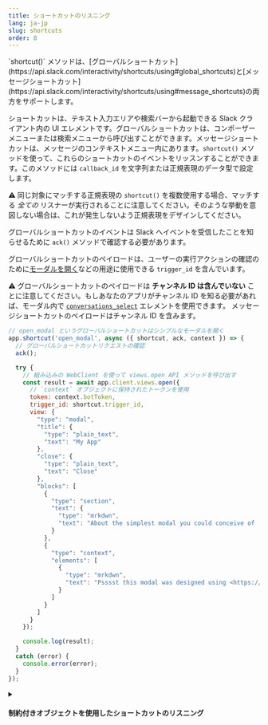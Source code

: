 ```yaml
---
title: ショートカットのリスニング
lang: ja-jp
slug: shortcuts
order: 8
---
```


<div class="section-content">
`shortcut()` メソッドは、[グローバルショートカット](https://api.slack.com/interactivity/shortcuts/using#global_shortcuts)と[メッセージショートカット](https://api.slack.com/interactivity/shortcuts/using#message_shortcuts)の両方をサポートします。

ショートカットは、テキスト入力エリアや検索バーから起動できる Slack クライアント内の UI エレメントです。グローバルショートカットは、コンポーザーメニューまたは検索メニューから呼び出すことができます。メッセージショートカットは、メッセージのコンテキストメニュー内にあります。`shortcut()` メソッドを使って、これらのショートカットのイベントをリッスンすることができます。このメソッドには `callback_id` を文字列または正規表現のデータ型で設定します。

⚠️ 同じ対象にマッチする正規表現の `shortcut()` を複数使用する場合、マッチする _全ての_ リスナーが実行されることに注意してください。そのような挙動を意図しない場合は、これが発生しないよう正規表現をデザインしてください。

グローバルショートカットのイベントは Slack へイベントを受信したことを知らせるために `ack()` メソッドで確認する必要があります。

グローバルショートカットのペイロードは、ユーザーの実行アクションの確認のために[モーダルを開く](#creating-modals)などの用途に使用できる `trigger_id` を含んでいます。

⚠️ グローバルショートカットのペイロードは **チャンネル ID は含んでいない** ことに注意してください。もしあなたのアプリがチャンネル ID を知る必要があれば、モーダル内で [`conversations_select`](https://api.slack.com/reference/block-kit/block-elements#conversation_select) エレメントを使用できます。
メッセージショートカットのペイロードはチャンネル ID を含みます。
</div>

```javascript
// open_modal というグローバルショートカットはシンプルなモーダルを開く
app.shortcut('open_modal', async ({ shortcut, ack, context }) => {
  // グローバルショートカットリクエストの確認
  ack();

  try {
    // 組み込みの WebClient を使って views.open API メソッドを呼び出す
    const result = await app.client.views.open({
      // `context` オブジェクトに保持されたトークンを使用
      token: context.botToken,
      trigger_id: shortcut.trigger_id,
      view: {
        "type": "modal",
        "title": {
          "type": "plain_text",
          "text": "My App"
        },
        "close": {
          "type": "plain_text",
          "text": "Close"
        },
        "blocks": [
          {
            "type": "section",
            "text": {
              "type": "mrkdwn",
              "text": "About the simplest modal you could conceive of :smile:\n\nMaybe <https://api.slack.com/reference/block-kit/interactive-components|*make the modal interactive*> or <https://api.slack.com/surfaces/modals/using#modifying|*learn more advanced modal use cases*>."
            }
          },
          {
            "type": "context",
            "elements": [
              {
                "type": "mrkdwn",
                "text": "Psssst this modal was designed using <https://api.slack.com/tools/block-kit-builder|*Block Kit Builder*>"
              }
            ]
          }
        ]
      }
    });

    console.log(result);
  }
  catch (error) {
    console.error(error);
  }
});
```

<details class="secondary-wrapper">
  <summary class="section-head" markdown="0">
  <h4 class="section-head">制約付きオブジェクトを使用したショートカットのリスニング</h4>
  </summary>

  <div class="secondary-content" markdown="0">
  制約付きオブジェクトを使って `callback_id` や `type` によるリスニングができます。オブジェクト内の制約は文字列型または RegExp オブジェクトを使用できます。

  </div>

  ```javascript
  // callback_id が 'open_modal' と一致し type が 'message_action' と一致する場合のみミドルウェアが呼び出される
  app.shortcut({ callback_id: 'open_modal', type: 'message_action' }, async ({ shortcut, ack, context, client }) => {
    try {
      // ショートカットリクエストの確認
      await ack();

      // 組み込みの WebClient を使って views.open API メソッドを呼び出す
      const result = await app.client.views.open({
        // `context` オブジェクトに保持されたトークンを使用
        token: context.botToken,
        trigger_id: shortcut.trigger_id,
        view: {
          type: "modal",
          title: {
            type: "plain_text",
            text: "My App"
          },
          close: {
            type: "plain_text",
            text: "Close"
          },
          blocks: [
            {
              type: "section",
              text: {
                type: "mrkdwn",
                text: "About the simplest modal you could conceive of :smile:\n\nMaybe <https://api.slack.com/reference/block-kit/interactive-components|*make the modal interactive*> or <https://api.slack.com/surfaces/modals/using#modifying|*learn more advanced modal use cases*>."
              }
            },
            {
              type: "context",
              elements: [
                {
                  type: "mrkdwn",
                  text: "Psssst this modal was designed using <https://api.slack.com/tools/block-kit-builder|*Block Kit Builder*>"
                }
              ]
            }
          ]
        }
      });

      console.log(result);
    }
    catch (error) {
      console.error(error);
    }
  });
  ```

</details>